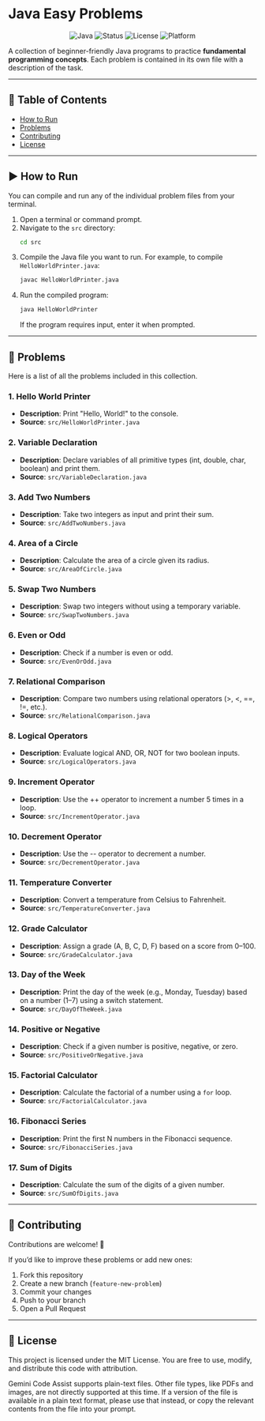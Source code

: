# Java Easy Problems


<div align="center">

![Java](https://img.shields.io/badge/Java-8%2B-blue.svg)
![Status](https://img.shields.io/badge/status-active-brightgreen.svg)
![License](https://img.shields.io/github/license/hemanth-devzone/Java-Easy-Problems)
![Platform](https://img.shields.io/badge/platform-cross--platform-lightgrey.svg)

</div>

A collection of beginner-friendly Java programs to practice **fundamental programming concepts**.
Each problem is contained in its own file with a description of the task.

---

## 📂 Table of Contents

- [How to Run](#-how-to-run)
- [Problems](#-problems)
- [Contributing](#-contributing)
- [License](#-license)

---

## ▶ How to Run

You can compile and run any of the individual problem files from your terminal.

1.  Open a terminal or command prompt.
2.  Navigate to the `src` directory:
    ```bash
    cd src
    ```
3.  Compile the Java file you want to run. For example, to compile `HelloWorldPrinter.java`:
    ```bash
    javac HelloWorldPrinter.java
    ```
4.  Run the compiled program:
    ```bash
    java HelloWorldPrinter
    ```
    If the program requires input, enter it when prompted.

---

## 📝 Problems

Here is a list of all the problems included in this collection.

### 1. Hello World Printer

- **Description**: Print "Hello, World!" to the console.
- **Source**: `src/HelloWorldPrinter.java`

### 2. Variable Declaration

- **Description**: Declare variables of all primitive types (int, double, char, boolean) and print them.
- **Source**: `src/VariableDeclaration.java`

### 3. Add Two Numbers

- **Description**: Take two integers as input and print their sum.
- **Source**: `src/AddTwoNumbers.java`

### 4. Area of a Circle

- **Description**: Calculate the area of a circle given its radius.
- **Source**: `src/AreaOfCircle.java`

### 5. Swap Two Numbers

- **Description**: Swap two integers without using a temporary variable.
- **Source**: `src/SwapTwoNumbers.java`

### 6. Even or Odd

- **Description**: Check if a number is even or odd.
- **Source**: `src/EvenOrOdd.java`

### 7. Relational Comparison

- **Description**: Compare two numbers using relational operators (>, <, ==, !=, etc.).
- **Source**: `src/RelationalComparison.java`

### 8. Logical Operators

- **Description**: Evaluate logical AND, OR, NOT for two boolean inputs.
- **Source**: `src/LogicalOperators.java`

### 9. Increment Operator

- **Description**: Use the ++ operator to increment a number 5 times in a loop.
- **Source**: `src/IncrementOperator.java`

### 10. Decrement Operator

- **Description**: Use the -- operator to decrement a number.
- **Source**: `src/DecrementOperator.java`

### 11. Temperature Converter

- **Description**: Convert a temperature from Celsius to Fahrenheit.
- **Source**: `src/TemperatureConverter.java`

### 12. Grade Calculator

- **Description**: Assign a grade (A, B, C, D, F) based on a score from 0–100.
- **Source**: `src/GradeCalculator.java`

### 13. Day of the Week

- **Description**: Print the day of the week (e.g., Monday, Tuesday) based on a number (1–7) using a switch statement.
- **Source**: `src/DayOfTheWeek.java`

### 14. Positive or Negative

- **Description**: Check if a given number is positive, negative, or zero.
- **Source**: `src/PositiveOrNegative.java`

### 15. Factorial Calculator

- **Description**: Calculate the factorial of a number using a `for` loop.
- **Source**: `src/FactorialCalculator.java`

### 16. Fibonacci Series

- **Description**: Print the first N numbers in the Fibonacci sequence.
- **Source**: `src/FibonacciSeries.java`

### 17. Sum of Digits

- **Description**: Calculate the sum of the digits of a given number.
- **Source**: `src/SumOfDigits.java`

---

## 🤝 Contributing

Contributions are welcome! 🎉

If you’d like to improve these problems or add new ones:

1.  Fork this repository
2.  Create a new branch (`feature-new-problem`)
3.  Commit your changes
4.  Push to your branch
5.  Open a Pull Request

---

## 📜 License

This project is licensed under the MIT License.
You are free to use, modify, and distribute this code with attribution.

Gemini Code Assist supports plain-text files. Other file types, like PDFs and images, are not directly supported at this time. If a version of the file is available in a plain text format, please use that instead, or copy the relevant contents from the file into your prompt.
